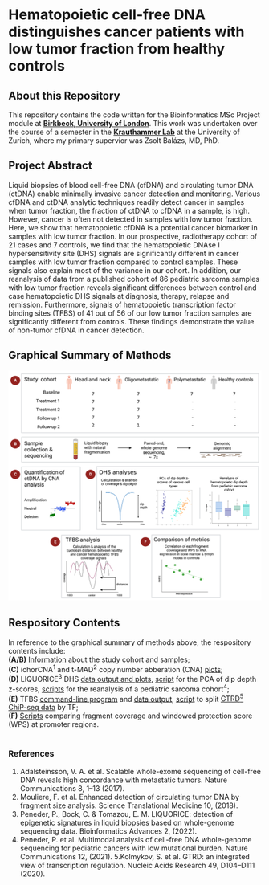 # Hematopoietic cell-free DNA distinguishes cancer patients with low tumor fraction from healthy controls

## About this Repository
This repository contains the code written for the Bioinformatics MSc Project module at [**Birkbeck, University of London**](https://www.bbk.ac.uk/). This work was undertaken over the course of a semester in the [**Krauthammer Lab**](https://krauthammerlab.ch/) at the University of Zurich, where my primary supervior was Zsolt Balázs, MD, PhD. 

## Project Abstract
Liquid biopsies of blood cell-free DNA (cfDNA) and circulating tumor DNA (ctDNA) enable minimally invasive cancer detection and monitoring. Various cfDNA and ctDNA analytic techniques readily detect cancer in samples when tumor fraction, the fraction of ctDNA to cfDNA in a sample, is high. However, cancer is often not detected in samples with low tumor fraction. Here, we show that hematopoietic cfDNA is a potential cancer biomarker in samples with low tumor fraction. In our prospective, radiotherapy cohort of 21 cases and 7 controls, we find that the hematopoietic DNAse I hypersensitivity site (DHS) signals are significantly different in cancer samples with low tumor fraction compared to control samples. These signals also explain most of the variance in our cohort. In addition, our reanalysis of data from a published cohort of 86 pediatric sarcoma samples with low tumor fraction reveals significant differences between control and case hematopoietic DHS signals at diagnosis, therapy, relapse and remission. Furthermore, signals of hematopoietic transcription factor binding sites (TFBS) of 41 out of 56 of our low tumor fraction samples are significantly different from controls. These findings demonstrate the value of non-tumor cfDNA in cancer detection.

## Graphical Summary of Methods
<p align="center">
<img src="methods_summary.png" width="800">
</p>

## Respository Contents
In reference to the graphical summary of methods above, the respository contents include:<br />
**(A/B)** [Information](sample_info.csv) about the study cohort and samples;<br />
**(C)** ichorCNA<sup>1</sup> and t-MAD<sup>2</sup> copy number abberation (CNA) [plots](output);<br />
**(D)** LIQUORICE<sup>3</sup> DHS [data output and plots](output/LIQUORICE/), [script](PCA) for the PCA of dip depth z-scores, [scripts](Peneder) for the reanalysis of a pediatric sarcoma cohort<sup>4</sup>;<br />
**(E)** TFBS  [command-line program](disTF) and [data output](output/TFBS/), [script](TFBS/split_GTRD.py) to split [GTRD<sup>5</sup> ChiP-seq data](http://gtrd.biouml.org:8888/downloads/current/intervals/chip-seq/) by TF;<br />
**(F)** [Scripts](coverage_WPS) comparing fragment coverage and windowed protection score (WPS) at promoter regions.<br />
<br />

### References
1. Adalsteinsson, V. A. et al. Scalable whole-exome sequencing of cell-free DNA reveals high concordance with metastatic tumors. Nature Communications 8, 1–13 (2017).<br />
2. Mouliere, F. et al. Enhanced detection of circulating tumor DNA by fragment size analysis. Science Translational Medicine 10, (2018).<br />
3. Peneder, P., Bock, C. & Tomazou, E. M. LIQUORICE: detection of epigenetic signatures in liquid biopsies based on whole-genome sequencing data. Bioinformatics Advances 2, (2022).<br />
4. Peneder, P. et al. Multimodal analysis of cell-free DNA whole-genome sequencing for pediatric cancers with low mutational burden. Nature Communications 12, (2021).
5.Kolmykov, S. et al. GTRD: an integrated view of transcription regulation. Nucleic Acids Research 49, D104–D111 (2020).
